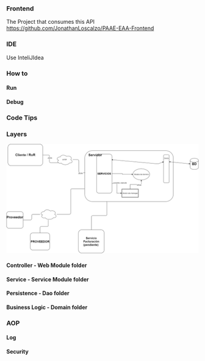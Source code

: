 ### Frontend
The Project that consumes this API https://github.com/JonathanLoscalzo/PAAE-EAA-Frontend

### IDE
Use InteliJIdea 

### How to
#### Run

#### Debug

### Code Tips

### Layers
![alt text](https://github.com/JonathanLoscalzo/PAAE-EAA-Backend/blob/master/Arquitectura.jpg)
#### Controller - Web Module folder
#### Service - Service Module folder
#### Persistence - Dao folder
#### Business Logic - Domain folder

### AOP
#### Log
#### Security

